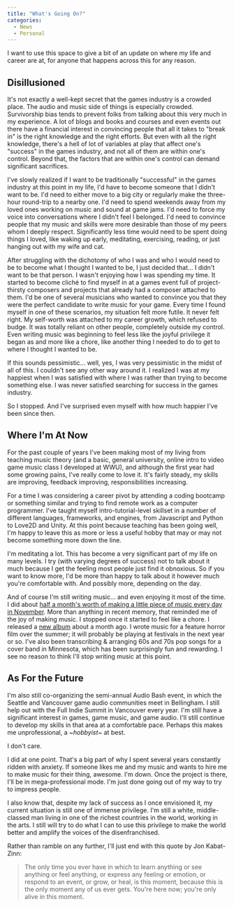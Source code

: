```yaml
---
title: "What's Going On?"
categories:
  - News
  - Personal
---
```


I want to use this space to give a bit of an update on where my life and career are at, for anyone that happens across this for any reason. <!--more-->

## Disillusioned

It's not exactly a well-kept secret that the games industry is a crowded place. The audio and music side of things is especially crowded. Survivorship bias tends to prevent folks from talking about this very much in my experience. A lot of blogs and books and courses and even events out there have a financial interest in convincing people that all it takes to "break in" is the right knowledge and the right efforts. But even with all the right knowledge, there's a hell of lot of variables at play that affect one's "success" in the games industry, and not all of them are within one's control. Beyond that, the factors that are within one's control can demand significant sacrifices.

I've slowly realized if I want to be traditionally "successful" in the games industry at this point in my life, I'd have to become someone that I didn't want to be. I'd need to either move to a big city or regularly make the three-hour round-trip to a nearby one. I'd need to spend weekends away from my loved ones working on music and sound at game jams. I'd need to force my voice into conversations where I didn't feel I belonged. I'd need to convince people that my music and skills were more desirable than those of my peers whom I deeply respect. Significantly less time would need to be spent doing things I loved, like waking up early, meditating, exercising, reading, or just hanging out with my wife and cat.

After struggling with the dichotomy of who I was and who I would need to be to become what I thought I wanted to be, I just decided that… I didn't want to be that person. I wasn't enjoying how I was spending my time. It started to become cliché to find myself in at a games event full of project-thirsty composers and projects that already had a composer attached to them. I'd be one of several musicians who wanted to convince you that they were the perfect candidate to write music for your game. Every time I found myself in one of these scenarios, my situation felt more futile. It never felt right. My self-worth was attached to my career growth, which refused to budge. It was totally reliant on other people, completely outside my control. Even writing music was beginning to feel less like the joyful privilege it began as and more like a chore, like another thing I needed to do to get to where I thought I wanted to be.

If this sounds pessimistic… well, yes, I was very pessimistic in the midst of all of this. I couldn't see any other way around it. I realized I was at my happiest when I was satisfied with where I was rather than trying to become something else. I was never satisfied searching for success in the games industry.

So I stopped. And I've surprised even myself with how much happier I've been since then.

## Where I'm At Now

For the past couple of years I've been making most of my living from teaching music theory (and a basic, general university, online intro to video game music class I developed at WWU), and although the first year had some growing pains, I've really come to love it. It's fairly steady, my skills are improving, feedback improving, responsibilities increasing.

For a time I was considering a career pivot by attending a coding bootcamp or something similar and trying to find remote work as a computer programmer. I've taught myself intro-tutorial-level skillset in a number of different languages, frameworks, and engines, from Javascript and Python to Love2D and Unity. At this point because teaching has been going well, I'm happy to leave this as more or less a useful hobby that may or may not become something more down the line.

I'm meditating a lot. This has become a very significant part of my life on many levels. I try (with varying degrees of success) not to talk about it much because I get the feeling most people just find it obnoxious. So if you want to know more, I'd be more than happy to talk about it however much you're comfortable with. And possibly more, depending on the day.

And of course I'm still writing music… and even enjoying it most of the time. I did about [half a month's worth of making a little piece of music every day in November][1]. More than anything in recent memory, that reminded me of the joy of making music. I stopped once it started to feel like a chore. I released a [new album][2] about a month ago. I wrote music for a feature horror film over the summer; it will probably be playing at festivals in the next year or so. I've also been transcribing & arranging 60s and 70s pop songs for a cover band in Minnesota, which has been surprisingly fun and rewarding. I see no reason to think I'll stop writing music at this point.

## As For the Future

I'm also still co-organizing the semi-annual Audio Bash event, in which the Seattle and Vancouver game audio communities meet in Bellingham. I still help out with the Full Indie Summit in Vancouver every year. I'm still have a significant interest in games, game music, and game audio. I'll still continue to develop my skills in that area at a comfortable pace. Perhaps this makes me unprofessional, a ~_hobbyist_~ at best.

I don't care.

I did at one point. That's a big part of why I spent several years constantly ridden with anxiety. If someone likes me and my music and wants to hire me to make music for their thing, awesome. I'm down. Once the project is there, I'll be in mega-professional mode. I'm just done going out of my way to try to impress people.

I also know that, despite my lack of success as I once envisioned it, my current situation is still one of immense privilege. I'm still a white, middle-classed man living in one of the richest countries in the world, working in the arts. I still will try to do what I can to use this privilege to make the world better and amplify the voices of the disenfranchised.

Rather than ramble on any further, I'll just end with this quote by Jon Kabat-Zinn:

> The only time you ever have in which to learn anything or see anything or feel anything, or express any feeling or emotion, or respond to an event, or grow, or heal, is this moment, because this is the only moment any of us ever gets. You're here now; you're only alive in this moment.

[1]: https://twitter.com/JonBash/status/1059942909020196864
[2]: https://twitter.com/JonBash/status/1062521937107181569
